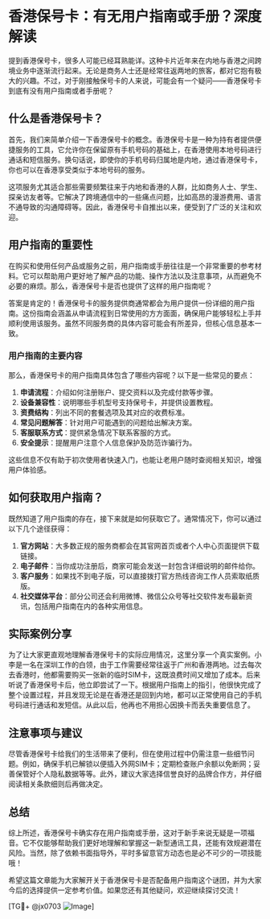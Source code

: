 # 香港保号卡：有无用户指南或手册？深度解读

提到香港保号卡，很多人可能已经耳熟能详。这种卡片近年来在内地与香港之间跨境业务中逐渐流行起来。无论是商务人士还是经常往返两地的旅客，都对它抱有极大的兴趣。不过，对于刚接触保号卡的人来说，可能会有一个疑问——香港保号卡到底有没有用户指南或者手册呢？

## 什么是香港保号卡？

首先，我们来简单介绍一下香港保号卡的概念。香港保号卡是一种为持有者提供便捷服务的工具，它允许你在保留原有手机号码的基础上，在香港使用本地号码进行通话和短信服务。换句话说，即使你的手机号码归属地是内地，通过香港保号卡，你也可以在香港享受类似于本地号码的服务。

这项服务尤其适合那些需要频繁往来于内地和香港的人群，比如商务人士、学生、探亲访友者等。它解决了跨境通信中的一些痛点问题，比如高昂的漫游费用、语言不通导致的沟通障碍等。因此，香港保号卡自推出以来，便受到了广泛的关注和欢迎。

## 用户指南的重要性

在购买和使用任何产品或服务之前，用户指南或手册往往是一个非常重要的参考材料。它可以帮助用户更好地了解产品的功能、操作方法以及注意事项，从而避免不必要的麻烦。那么，香港保号卡是否也提供了这样的用户指南呢？

答案是肯定的！香港保号卡的服务提供商通常都会为用户提供一份详细的用户指南。这份指南会涵盖从申请流程到日常使用的方方面面，确保用户能够轻松上手并顺利使用该服务。虽然不同服务商的具体内容可能会有所差异，但核心信息基本一致。

### 用户指南的主要内容

那么，香港保号卡的用户指南具体包含了哪些内容呢？以下是一些常见的要点：

1. **申请流程**：介绍如何注册账户、提交资料以及完成付款等步骤。
2. **设备兼容性**：说明哪些手机型号支持保号卡，并提供设置教程。
3. **资费结构**：列出不同的套餐选项及其对应的收费标准。
4. **常见问题解答**：针对用户可能遇到的问题给出解决方案。
5. **客服联系方式**：提供紧急情况下联系客服的方式。
6. **安全提示**：提醒用户注意个人信息保护及防范诈骗行为。

这些信息不仅有助于初次使用者快速入门，也能让老用户随时查阅相关知识，增强用户体验感。

## 如何获取用户指南？

既然知道了用户指南的存在，接下来就是如何获取它了。通常情况下，你可以通过以下几个途径获得：

1. **官方网站**：大多数正规的服务商都会在其官网首页或者个人中心页面提供下载链接。
2. **电子邮件**：当你成功注册后，商家可能会发送一封包含详细说明的邮件给你。
3. **客户服务**：如果找不到电子版，可以直接拨打官方热线咨询工作人员索取纸质版。
4. **社交媒体平台**：部分公司还会利用微博、微信公众号等社交软件发布最新资讯，包括用户指南在内的各种实用信息。

## 实际案例分享

为了让大家更直观地理解香港保号卡的实际应用情况，这里分享一个真实案例。小李是一名在深圳工作的白领，由于工作需要经常往返于广州和香港两地。过去每次去香港时，他都需要购买一张新的临时SIM卡，这既浪费时间又增加了成本。后来听说了香港保号卡后，他立即尝试了一下。根据用户指南上的指引，他很快完成了整个设置过程，并且发现无论是在香港还是回到内地，都可以正常使用自己的手机号码进行通话和发短信。从此以后，他再也不用担心因换卡而丢失重要信息了。

## 注意事项与建议

尽管香港保号卡给我们的生活带来了便利，但在使用过程中仍需注意一些细节问题。例如，确保手机已解锁以便插入外网SIM卡；定期检查账户余额以免断网；妥善保管好个人隐私数据等等。此外，建议大家选择信誉良好的品牌合作方，并仔细阅读相关条款细则后再做决定。

## 总结

综上所述，香港保号卡确实存在用户指南或手册，这对于新手来说无疑是一项福音。它不仅能够帮助我们更好地理解和掌握这一新型通讯工具，还能有效规避潜在风险。当然，除了依赖书面指导外，平时多留意官方动态也是必不可少的一项技能哦！

希望这篇文章能为大家解开关于香港保号卡是否配备用户指南这个谜团，并为大家今后的选择提供一定参考价值。如果您还有其他疑问，欢迎继续探讨交流！

[TG💪+ @jx0703 ![Image](https://github.com/user-attachments/assets/dbca1d08-cadb-493c-b0ec-ad6f7a83f270)]